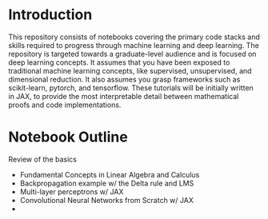 # Introduction
This repository consists of notebooks covering the primary code stacks and skills required to progress through machine learning and deep learning. The repository is targeted towards a graduate-level audience and is focused on deep learning concepts. It assumes that you have been exposed to traditional machine learning concepts, like supervised, unsupervised, and dimensional reduction. It also assumes you grasp frameworks such as scikit-learn, pytorch, and tensorflow. These tutorials will be initially written in JAX, to provide the most interpretable detail between mathematical proofs and code implementations.

# Notebook Outline
Review of the basics
 - Fundamental Concepts in Linear Algebra and Calculus
 - Backpropagation example w/ the Delta rule and LMS
 - Multi-layer perceptrons w/ JAX
 - Convolutional Neural Networks from Scratch w/ JAX
 - 
